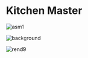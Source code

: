 # Kitchen Master
![asm1](https://user-images.githubusercontent.com/40736396/101233164-f6c82300-36f9-11eb-8356-d753e0464854.png)

![background](https://user-images.githubusercontent.com/40736396/101233429-3132bf80-36fc-11eb-9cfa-3a7c349dacd3.PNG)

![rend9](https://user-images.githubusercontent.com/40736396/101233443-414a9f00-36fc-11eb-9a02-b64a9f33a1a8.png)

